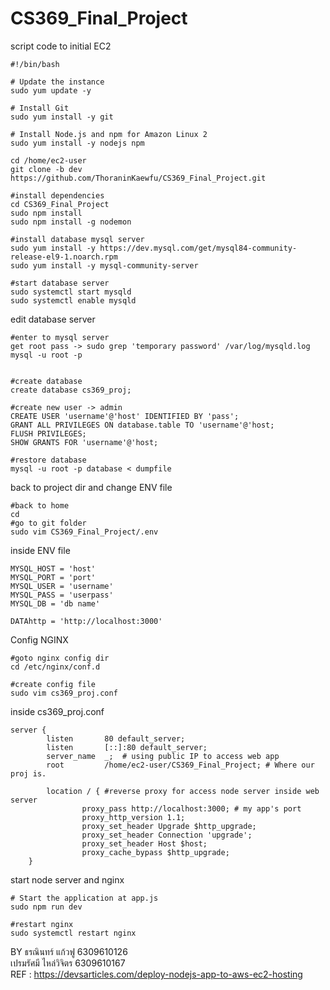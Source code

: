 # CS369_Final_Project
script code to initial EC2
```
#!/bin/bash

# Update the instance
sudo yum update -y

# Install Git
sudo yum install -y git

# Install Node.js and npm for Amazon Linux 2
sudo yum install -y nodejs npm

cd /home/ec2-user
git clone -b dev https://github.com/ThoraninKaewfu/CS369_Final_Project.git

#install dependencies
cd CS369_Final_Project
sudo npm install
sudo npm install -g nodemon

#install database mysql server
sudo yum install -y https://dev.mysql.com/get/mysql84-community-release-el9-1.noarch.rpm
sudo yum install -y mysql-community-server

#start database server
sudo systemctl start mysqld
sudo systemctl enable mysqld
```

edit database server
```
#enter to mysql server
get root pass -> sudo grep 'temporary password' /var/log/mysqld.log
mysql -u root -p


#create database
create database cs369_proj;

#create new user -> admin
CREATE USER 'username'@'host' IDENTIFIED BY 'pass';
GRANT ALL PRIVILEGES ON database.table TO 'username'@'host;
FLUSH PRIVILEGES;
SHOW GRANTS FOR 'username'@'host;

#restore database
mysql -u root -p database < dumpfile
```

back to project dir and change ENV file
```
#back to home
cd
#go to git folder
sudo vim CS369_Final_Project/.env
```

inside ENV file
```
MYSQL_HOST = 'host'
MYSQL_PORT = 'port'
MYSQL_USER = 'username'
MYSQL_PASS = 'userpass'
MYSQL_DB = 'db name'

DATAhttp = 'http://localhost:3000'

```

Config NGINX
```
#goto nginx config dir
cd /etc/nginx/conf.d

#create config file
sudo vim cs369_proj.conf
```
inside cs369_proj.conf
```
server {
        listen       80 default_server;
        listen       [::]:80 default_server;
        server_name  _;  # using public IP to access web app
        root         /home/ec2-user/CS369_Final_Project; # Where our proj is.

        location / { #reverse proxy for access node server inside web server
                proxy_pass http://localhost:3000; # my app's port
                proxy_http_version 1.1;
                proxy_set_header Upgrade $http_upgrade;
                proxy_set_header Connection 'upgrade';
                proxy_set_header Host $host;
                proxy_cache_bypass $http_upgrade;
    }
```

start node server and nginx
```
# Start the application at app.js
sudo npm run dev

#restart nginx
sudo systemctl restart nginx
```

BY
ธรณินทร์ แก้วฟู           6309610126<br>
เปรมรัศมี ไหล่วิจิตร        6309610167<br>
REF : https://devsarticles.com/deploy-nodejs-app-to-aws-ec2-hosting
